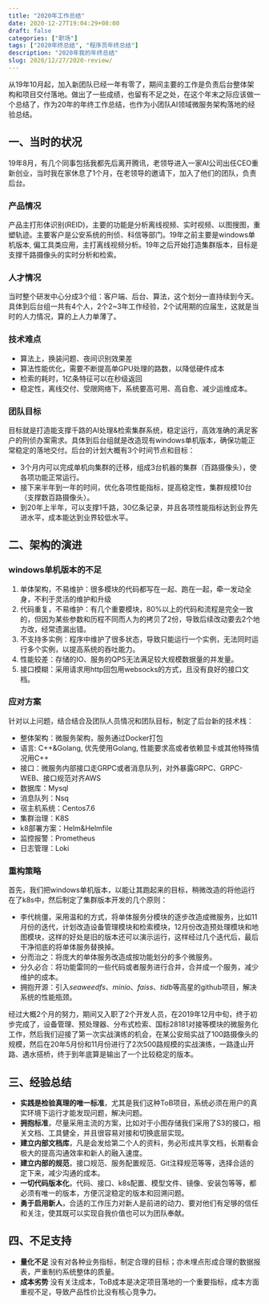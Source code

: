 ```yaml
---
title: "2020年工作总结"
date: 2020-12-27T19:04:29+08:00
draft: false
categories: ["职场"]
tags: ["2020年终总结", "程序员年终总结"]
description: "2020年我的年终总结"
slug: 2020/12/27/2020-review/
---
```


从19年10月起，加入新团队已经一年有零了，期间主要的工作是负责后台整体架构和项目交付落地。做出了一些成绩，也留有不足之处，在这个年末之际应该做一个总结了，作为20年的年终工作总结，也作为小团队AI领域微服务架构落地的经验总结。

## 一、当时的状况

19年8月，有几个同事包括我都先后离开腾讯，老领导进入一家AI公司出任CEO重新创业，当时我在家休息了1个月，在老领导的邀请下，加入了他们的团队，负责后台。

### 产品情况

产品主打形体识别(REID)，主要的功能是分析离线视频、实时视频、以图搜图，重塑轨迹。主要客户是公安系统的刑侦、科信等部门。19年之前主要是windows单机版本, 偏工具类应用，主打离线视频分析。19年之后开始打造集群版本，目标是支撑千路摄像头的实时分析和检索。

### 人才情况

当时整个研发中心分成3个组：客户端、后台、算法，这个划分一直持续到今天。具体到后台组一共有4个人，2个2~3年工作经验，2个试用期的应届生，这就是当时的人力情况，算的上人力单薄了。

### 技术难点

* 算法上，换装问题、夜间识别效果差
* 算法性能优化，需要不断提高单GPU处理的路数，以降低硬件成本
* 检索的耗时，1亿条特征可以在秒级返回
* 稳定性，离线交付、受限网络下，系统要高可用、高自愈、减少运维成本。

### 团队目标

目标就是打造能支撑千路的AI处理&检索集群系统，稳定运行，高效准确的满足客户的刑侦办案需求。具体到后台组就是改造现有windows单机版本，确保功能正常稳定的落地交付。后台的计划大概有3个时间节点和目标：

* 3个月内可以完成单机向集群的迁移，组成3台机器的集群（百路摄像头），使各项功能正常运行。
* 接下来半年到一年的时间，优化各项性能指标，提高稳定性，集群规模10台（支撑数百路摄像头）。
* 到20年上半年，可以支撑1千路，30亿条记录，并且各项性能指标达到业界先进水平，成本能达到业界较低水平。


## 二、架构的演进

### windows单机版本的不足

1. 单体架构，不易维护：很多模块的代码都写在一起、跑在一起，牵一发动全身，不利于灵活的维护和升级
2. 代码重复，不易维护：有几个重要模块，80%以上的代码和流程是完全一致的，但因为某些参数和历程不同而人为的拷贝了2份，导致后续改动要去2个地方改，经常遗漏出错。
3. 不支持多实例：程序中维护了很多状态，导致只能运行一个实例，无法同时运行多个实例，以提高系统的吞吐能力。
4. 性能较差：存储的IO、服务的QPS无法满足较大规模数据量的并发量。
5. 接口模糊：采用请求用http回包用websocks的方式，且没有良好的接口文档。

### 应对方案
针对以上问题，结合结合及团队人员情况和团队目标，制定了后台新的技术栈：

* 整体架构：微服务架构，服务通过Docker打包
* 语言:  C++&Golang, 优先使用Golang, 性能要求高或者依赖显卡或其他特殊情况用C++
* 接口：微服务内部接口走GRPC或者消息队列，对外暴露GRPC、GRPC-WEB、接口规范对齐AWS
* 数据库：Mysql
* 消息队列：Nsq
* 宿主机系统：Centos7.6
* 集群治理：K8S
* k8部署方案：Helm&Helmfile
* 监控报警：Prometheus
* 日志管理：Loki

### 重构策略
首先，我们把windows单机版本，以能让其跑起来的目标，稍微改造的将他运行在了k8s中，然后制定了集群版本开发的几个原则：

* 李代桃僵，采用温和的方式，将单体服务分模块的逐步改造成微服务，比如11月份的迭代，计划改造设备管理模块和检索模块，12月份改造预处理模块和地图模块，这样的好处是旧的版本还可以演示运行，这样经过几个迭代后，最后干净彻底的将单体服务替换掉。
* 分而治之：将庞大的单体服务改造成按功能划分的多个微服务。
* 分久必合：将功能雷同的一些代码或者服务进行合并，合并成一个服务，减少维护的成本。
* 拥抱开源：引入*seaweedfs*、*minio*、*faiss*、*tidb*等高星的github项目，解决系统的性能瓶颈。

经过大概2个月的努力，期间又入职了2个开发人员，在2019年12月中旬，终于初步完成了，设备管理、预处理器、分布式检索、国标28181对接等模块的微服务化工作，然后我们迎接了第一次实战演练的机会，在某公安局实战了100路摄像头的规模，然后在20年5月份和11月份进行了2次500路规模的实战演练，一路逢山开路、遇水搭桥，终于到年底算是输出了一个比较稳定的版本。

## 三、经验总结

* **实践是检验真理的唯一标准**，尤其是我们这种ToB项目，系统必须在用户的真实环境下运行才能发现问题，解决问题。
* **拥抱标准**，尽量采用主流的方案，比如对于小图存储我们采用了S3的接口，相关文档、工具健全，并且很容易对接和切换底层实现。
* **建立内部文档库**，凡是会发给第二个人的资料，务必形成共享文档，长期看会极大的提高沟通效率和新人的融入速度。
* **建立内部的规范**，接口规范、服务配置规范、Git注释规范等等，选择合适的定下来，减少沟通的成本。
* **一切代码版本化**，代码、接口、k8s配置、模型文件、镜像、安装包等等，都必须有唯一的版本，方便沉淀稳定的版本和回溯问题。
* **勇于启用新人**，合适的工作压力对新人是前进的动力、要对他们有足够的信任和关注，使其既可以实现自我价值也可以为团队奉献。


## 四、不足支持

* **量化不足** 没有对各种业务指标，制定合理的目标；亦未埋点形成合理的数据报表，严重制约系统整体的质量。
* **成本劣势** 没有关注成本，ToB成本是决定项目落地的一个重要指标，成本方面重视不足，导致产品性价比没有核心竞争力。
